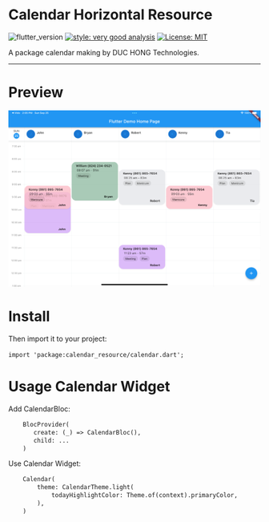 # Calendar Horizontal Resource

![flutter_version][flutter_badge]
[![style: very good analysis][very_good_analysis_badge]][very_good_analysis_link]
[![License: MIT][license_badge]][license_link]

A package calendar making by DUC HONG Technologies.

---

# Preview

![Screenshot](assets/preview.png)

# Install

Then import it to your project:

`import 'package:calendar_resource/calendar.dart';`

# Usage Calendar Widget

Add CalendarBloc:

```
    BlocProvider(
       create: (_) => CalendarBloc(),
       child: ...
    )
```

Use Calendar Widget:

```
    Calendar(
        theme: CalendarTheme.light(
            todayHighlightColor: Theme.of(context).primaryColor,
        ),
    )
```

[flutter_badge]: https://img.shields.io/badge/flutter-v3.0.5-blue

[license_badge]: https://img.shields.io/badge/license-MIT-blue.svg

[license_link]: https://opensource.org/licenses/MIT

[very_good_analysis_badge]: https://img.shields.io/badge/style-very_good_analysis-B22C89.svg

[very_good_analysis_link]: https://pub.dev/packages/very_good_analysis